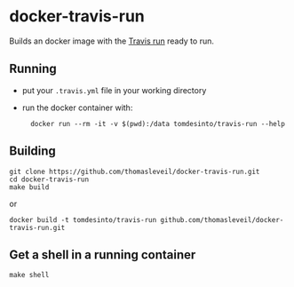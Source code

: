 docker-travis-run
=================

Builds an docker image with the [Travis run](https://github.com/travis-ci/travis-build)  ready to run.


Running
-------

- put your `.travis.yml` file in your working directory
- run the docker container with:

        docker run --rm -it -v $(pwd):/data tomdesinto/travis-run --help 



Building
--------

    git clone https://github.com/thomasleveil/docker-travis-run.git
    cd docker-travis-run
    make build

or

    docker build -t tomdesinto/travis-run github.com/thomasleveil/docker-travis-run.git
	
	

Get a shell in a running container
----------------------------------

    make shell
